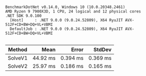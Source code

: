```

BenchmarkDotNet v0.14.0, Windows 10 (10.0.20348.2461)
AMD Ryzen 9 7900X3D, 1 CPU, 24 logical and 12 physical cores
.NET SDK 9.0.100
  [Host]     : .NET 9.0.0 (9.0.24.52809), X64 RyuJIT AVX-512F+CD+BW+DQ+VL+VBMI
  DefaultJob : .NET 9.0.0 (9.0.24.52809), X64 RyuJIT AVX-512F+CD+BW+DQ+VL+VBMI


```
| Method  | Mean     | Error    | StdDev   |
|-------- |---------:|---------:|---------:|
| SolveV1 | 44.92 ms | 0.394 ms | 0.369 ms |
| SolveV2 | 25.97 ms | 0.186 ms | 0.165 ms |
